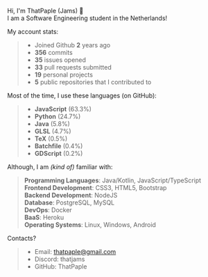 Hi, I'm ThatPaple (Jams) 👋   
I am a Software Engineering student in the Netherlands!   

My account stats:
>   - Joined Github **2** years ago
>   - **356** commits
>   - **35** issues opened
>   - **33** pull requests submitted
>   - **19** personal projects
>   - **5** public repositories that I contributed to


Most of the time, I use these languages (on GitHub):
>    - **JavaScript** (63.3%)
>    - **Python** (24.7%)
>    - **Java** (5.8%)
>    - **GLSL** (4.7%)
>    - **TeX** (0.5%)
>    - **Batchfile** (0.4%)
>    - **GDScript** (0.2%)

Although, I am _(kind of)_ familiar with:
>    **Programming Languages**: Java/Kotlin, JavaScript/TypeScript   
>    **Frontend Development**: CSS3, HTML5,  Bootstrap   
>    **Backend Development**: NodeJS   
>    **Database**: PostgreSQL, MySQL   
>    **DevOps**: Docker   
>    **BaaS**: Heroku   
>    **Operating Systems**: Linux, Windows, Android

Contacts?
> - Email: thatpaple@gmail.com
> - Discord: thatjams
> - GitHub: ThatPaple

